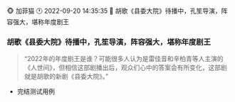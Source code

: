 [标题]: <> ( 胡歌《县委大院》待播中，孔笙导演，阵容强大，堪称年度剧王 )
[描述]: <> ( 胡歌《县委大院》待播中，孔笙导演，阵容强大，堪称年度剧王 )
[作者]: <> (加菲猫)
[时间]: <> ( 2022-09-20 14:35:35 )
[分类]: <> ( 诗词歌赋 )

#  
:monkey_face: 加菲猫  :clock1: 2022-09-20 14:35:35  :open_file_folder: 胡歌《县委大院》待播中，孔笙导演，阵容强大，堪称年度剧王  

### 胡歌《县委大院》待播中，孔笙导演，阵容强大，堪称年度剧王
>“2022年的年度剧王是谁？可能很多人认为是雷佳音和辛柏青等人主演的《人世间》，但相信这部剧播出后，观众们心中的答案会有所变化，这部剧就是胡歌的新剧《县委大院》。”
-   完结测试用例